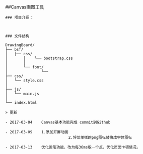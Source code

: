 ##Canvas画图工具
	
	### 项目介绍：
	
	
	
	### 文件结构
	
	DrawingBoard/
	├── bsf/
	│   ├── css/
	│		│	 └── bootstrap.css
	│		│
	│		└── font/
	│				└── 	
	├── css/
	│	└── style.css
	│
	├── js/
	│	└── main.js
	│
	└── index.html
	
	> 更新
	
	- 2017-03-04	Canvas基本功能完成 commit到Github
	
	- 2017-03-09	1.添加开屏动画
								2.将菜单栏的png图标替换成字体图标
	
	- 2017-03-13	优化画笔功能，改为每36ms取一个点，优化页面卡顿情况。
